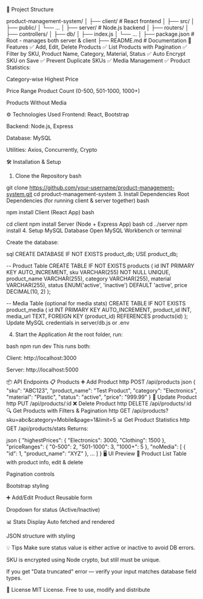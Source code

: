 📁 Project Structure

product-management-system/
│
├── client/         # React frontend
│   ├── src/
│   ├── public/
│   └── ...
│
├── server/         # Node.js backend
│   ├── routers/
│   ├── controllers/
│   ├── db/
│   ├── index.js
│   └── ...
│
├── package.json    # Root - manages both server & client
├── README.md       # Documentation
🚀 Features
✅ Add, Edit, Delete Products
✅ List Products with Pagination
✅ Filter by SKU, Product Name, Category, Material, Status
✅ Auto Encrypt SKU on Save
✅ Prevent Duplicate SKUs
✅ Media Management
✅ Product Statistics:

Category-wise Highest Price

Price Range Product Count (0-500, 501-1000, 1000+)

Products Without Media

⚙️ Technologies Used
Frontend: React, Bootstrap

Backend: Node.js, Express

Database: MySQL

Utilities: Axios, Concurrently, Crypto

🛠️ Installation & Setup
1. Clone the Repository
bash

git clone https://github.com/your-username/product-management-system.git
cd product-management-system
3. Install Dependencies
Root Dependencies (for running client & server together)
bash

npm install
Client (React App)
bash

cd client
npm install
Server (Node + Express App)
bash
cd ../server
npm install
4. Setup MySQL Database
Open MySQL Workbench or terminal

Create the database:

sql
CREATE DATABASE IF NOT EXISTS product_db;
USE product_db;

-- Product Table
CREATE TABLE IF NOT EXISTS products (
  id INT PRIMARY KEY AUTO_INCREMENT,
  sku VARCHAR(255) NOT NULL UNIQUE,
  product_name VARCHAR(255),
  category VARCHAR(255),
  material VARCHAR(255),
  status ENUM('active', 'inactive') DEFAULT 'active',
  price DECIMAL(10, 2)
);

-- Media Table (optional for media stats)
CREATE TABLE IF NOT EXISTS product_media (
  id INT PRIMARY KEY AUTO_INCREMENT,
  product_id INT,
  media_url TEXT,
  FOREIGN KEY (product_id) REFERENCES products(id)
);
Update MySQL credentials in server/db.js or .env

4. Start the Application
At the root folder, run:

bash
npm run dev
This runs both:

Client: http://localhost:3000

Server: http://localhost:5000

📦 API Endpoints
📋 Products
➕ Add Product
http
POST /api/products
json
{
  "sku": "ABC123",
  "product_name": "Test Product",
  "category": "Electronics",
  "material": "Plastic",
  "status": "active",
  "price": "999.99"
}
🔁 Update Product
http
PUT /api/products/:id
❌ Delete Product
http
DELETE /api/products/:id
🔍 Get Products with Filters & Pagination
http
GET /api/products?sku=abc&category=Mobile&page=1&limit=5
📊 Get Product Statistics
http
GET /api/products/stats
Returns:

json
{
  "highestPrices": {
    "Electronics": 3000,
    "Clothing": 1500
  },
  "priceRanges": {
    "0-500": 2,
    "501-1000": 3,
    "1000+": 5
  },
  "noMedia": [
    { "id": 1, "product_name": "XYZ" },
    ...
  ]
}
🖥️ UI Preview
🧾 Product List
Table with product info, edit & delete

Pagination controls

Bootstrap styling

➕ Add/Edit Product
Reusable form

Dropdown for status (Active/Inactive)

📊 Stats Display
Auto fetched and rendered

JSON structure with styling

💡 Tips
Make sure status value is either active or inactive to avoid DB errors.

SKU is encrypted using Node crypto, but still must be unique.

If you get "Data truncated" error — verify your input matches database field types.

📜 License
MIT License. Free to use, modify and distribute
